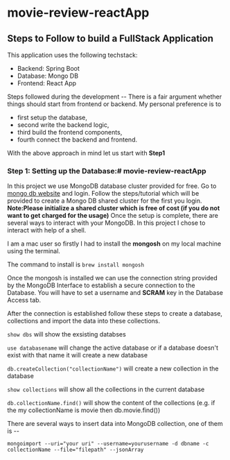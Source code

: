 # movie-review-reactApp

## Steps to Follow to build a FullStack Application
This application uses the following techstack: 
* Backend: Spring Boot
*  Database: Mongo DB
*  Frontend: React App

Steps followed during the development -- There is a fair argument whether things should start from frontend or backend.
My personal preference is to 
* first setup the database,
* second write the backend logic,
* third build the frontend components,
* fourth connect the backend and frontend.

With the above approach in mind let us start with **Step1** 

### Step 1: Setting up the Database:# movie-review-reactApp

In this project we use MongoDB database cluster provided for free.
Go to [mongo db website](https://www.mongodb.com) and login. Follow the steps/tutorial which will be provided to create a Mongo DB shared cluster for the first you login.
**Note:Please initialize a shared cluster which is free of cost (if you do not want to get charged for the usage)**
Once the setup is complete, there are several ways to interact with your MongoDB.
In this project I chose to interact with help of a shell.

I am a mac user so firstly I had to install the **mongosh** on my local machine using the terminal.

The command to install is 
``` brew install mongosh ```

Once the mongosh is installed we can use the connection string provided by the MongoDB Interface to establish a secure connection to the Database. You will have to set a username 
and **SCRAM** key in the Database Access tab.

After the connection is established follow these steps to create a database, collections and import the data into these collections.

``` show dbs ``` will show the exsisting databses

``` use databasename ``` will change the active database or if a database doesn't exist with that name it will create a new database

``` db.createCollection("collectionName") ``` will create a new collection in the database

``` show collections ``` will show all the collections in the current database

``` db.collectionName.find() ``` will show the content of the collections (e.g. if the my collectionName is movie then db.movie.find())

There are several ways to insert data into MongoDB collection, one of them is --

 ``` mongoimport --uri="your uri" --username=yourusername -d dbname -c collectionName --file="filepath" --jsonArray ```
